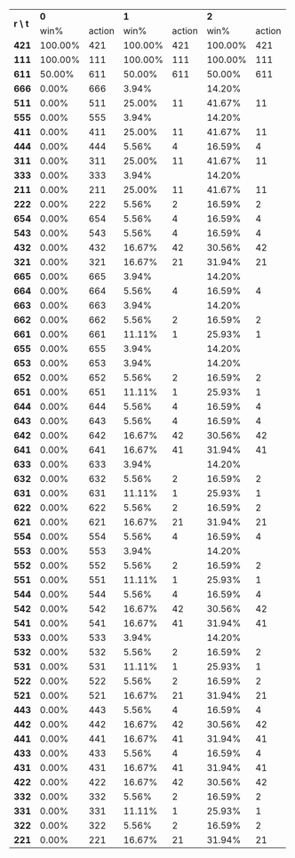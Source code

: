 <table>
	<tr>
		<td rowspan="2"><b>r \ t </td>
		<td colspan="2"><b>0</td>
		<td colspan="2"><b>1</td>
		<td colspan="2"><b>2</td>
	</tr>
	<tr>
		<td>win%</td>
		<td>action</td>
		<td>win%</td>
		<td>action</td>
		<td>win%</td>
		<td>action</td>
	</tr>
	</tr>
		<td><b>421</td>
		<td>100.00%</td>
		<td>421</td>
		<td>100.00%</td>
		<td>421</td>
		<td>100.00%</td>
		<td>421</td>
	</tr>
	</tr>
		<td><b>111</td>
		<td>100.00%</td>
		<td>111</td>
		<td>100.00%</td>
		<td>111</td>
		<td>100.00%</td>
		<td>111</td>
	</tr>
	</tr>
		<td><b>611</td>
		<td> 50.00%</td>
		<td>611</td>
		<td> 50.00%</td>
		<td>611</td>
		<td> 50.00%</td>
		<td>611</td>
	</tr>
	</tr>
		<td><b>666</td>
		<td>  0.00%</td>
		<td>666</td>
		<td>  3.94%</td>
		<td>   </td>
		<td> 14.20%</td>
		<td>   </td>
	</tr>
	</tr>
		<td><b>511</td>
		<td>  0.00%</td>
		<td>511</td>
		<td> 25.00%</td>
		<td> 11</td>
		<td> 41.67%</td>
		<td> 11</td>
	</tr>
	</tr>
		<td><b>555</td>
		<td>  0.00%</td>
		<td>555</td>
		<td>  3.94%</td>
		<td>   </td>
		<td> 14.20%</td>
		<td>   </td>
	</tr>
	</tr>
		<td><b>411</td>
		<td>  0.00%</td>
		<td>411</td>
		<td> 25.00%</td>
		<td> 11</td>
		<td> 41.67%</td>
		<td> 11</td>
	</tr>
	</tr>
		<td><b>444</td>
		<td>  0.00%</td>
		<td>444</td>
		<td>  5.56%</td>
		<td>  4</td>
		<td> 16.59%</td>
		<td>  4</td>
	</tr>
	</tr>
		<td><b>311</td>
		<td>  0.00%</td>
		<td>311</td>
		<td> 25.00%</td>
		<td> 11</td>
		<td> 41.67%</td>
		<td> 11</td>
	</tr>
	</tr>
		<td><b>333</td>
		<td>  0.00%</td>
		<td>333</td>
		<td>  3.94%</td>
		<td>   </td>
		<td> 14.20%</td>
		<td>   </td>
	</tr>
	</tr>
		<td><b>211</td>
		<td>  0.00%</td>
		<td>211</td>
		<td> 25.00%</td>
		<td> 11</td>
		<td> 41.67%</td>
		<td> 11</td>
	</tr>
	</tr>
		<td><b>222</td>
		<td>  0.00%</td>
		<td>222</td>
		<td>  5.56%</td>
		<td>  2</td>
		<td> 16.59%</td>
		<td>  2</td>
	</tr>
	</tr>
		<td><b>654</td>
		<td>  0.00%</td>
		<td>654</td>
		<td>  5.56%</td>
		<td>  4</td>
		<td> 16.59%</td>
		<td>  4</td>
	</tr>
	</tr>
		<td><b>543</td>
		<td>  0.00%</td>
		<td>543</td>
		<td>  5.56%</td>
		<td>  4</td>
		<td> 16.59%</td>
		<td>  4</td>
	</tr>
	</tr>
		<td><b>432</td>
		<td>  0.00%</td>
		<td>432</td>
		<td> 16.67%</td>
		<td> 42</td>
		<td> 30.56%</td>
		<td> 42</td>
	</tr>
	</tr>
		<td><b>321</td>
		<td>  0.00%</td>
		<td>321</td>
		<td> 16.67%</td>
		<td> 21</td>
		<td> 31.94%</td>
		<td> 21</td>
	</tr>
	</tr>
		<td><b>665</td>
		<td>  0.00%</td>
		<td>665</td>
		<td>  3.94%</td>
		<td>   </td>
		<td> 14.20%</td>
		<td>   </td>
	</tr>
	</tr>
		<td><b>664</td>
		<td>  0.00%</td>
		<td>664</td>
		<td>  5.56%</td>
		<td>  4</td>
		<td> 16.59%</td>
		<td>  4</td>
	</tr>
	</tr>
		<td><b>663</td>
		<td>  0.00%</td>
		<td>663</td>
		<td>  3.94%</td>
		<td>   </td>
		<td> 14.20%</td>
		<td>   </td>
	</tr>
	</tr>
		<td><b>662</td>
		<td>  0.00%</td>
		<td>662</td>
		<td>  5.56%</td>
		<td>  2</td>
		<td> 16.59%</td>
		<td>  2</td>
	</tr>
	</tr>
		<td><b>661</td>
		<td>  0.00%</td>
		<td>661</td>
		<td> 11.11%</td>
		<td>  1</td>
		<td> 25.93%</td>
		<td>  1</td>
	</tr>
	</tr>
		<td><b>655</td>
		<td>  0.00%</td>
		<td>655</td>
		<td>  3.94%</td>
		<td>   </td>
		<td> 14.20%</td>
		<td>   </td>
	</tr>
	</tr>
		<td><b>653</td>
		<td>  0.00%</td>
		<td>653</td>
		<td>  3.94%</td>
		<td>   </td>
		<td> 14.20%</td>
		<td>   </td>
	</tr>
	</tr>
		<td><b>652</td>
		<td>  0.00%</td>
		<td>652</td>
		<td>  5.56%</td>
		<td>  2</td>
		<td> 16.59%</td>
		<td>  2</td>
	</tr>
	</tr>
		<td><b>651</td>
		<td>  0.00%</td>
		<td>651</td>
		<td> 11.11%</td>
		<td>  1</td>
		<td> 25.93%</td>
		<td>  1</td>
	</tr>
	</tr>
		<td><b>644</td>
		<td>  0.00%</td>
		<td>644</td>
		<td>  5.56%</td>
		<td>  4</td>
		<td> 16.59%</td>
		<td>  4</td>
	</tr>
	</tr>
		<td><b>643</td>
		<td>  0.00%</td>
		<td>643</td>
		<td>  5.56%</td>
		<td>  4</td>
		<td> 16.59%</td>
		<td>  4</td>
	</tr>
	</tr>
		<td><b>642</td>
		<td>  0.00%</td>
		<td>642</td>
		<td> 16.67%</td>
		<td> 42</td>
		<td> 30.56%</td>
		<td> 42</td>
	</tr>
	</tr>
		<td><b>641</td>
		<td>  0.00%</td>
		<td>641</td>
		<td> 16.67%</td>
		<td> 41</td>
		<td> 31.94%</td>
		<td> 41</td>
	</tr>
	</tr>
		<td><b>633</td>
		<td>  0.00%</td>
		<td>633</td>
		<td>  3.94%</td>
		<td>   </td>
		<td> 14.20%</td>
		<td>   </td>
	</tr>
	</tr>
		<td><b>632</td>
		<td>  0.00%</td>
		<td>632</td>
		<td>  5.56%</td>
		<td>  2</td>
		<td> 16.59%</td>
		<td>  2</td>
	</tr>
	</tr>
		<td><b>631</td>
		<td>  0.00%</td>
		<td>631</td>
		<td> 11.11%</td>
		<td>  1</td>
		<td> 25.93%</td>
		<td>  1</td>
	</tr>
	</tr>
		<td><b>622</td>
		<td>  0.00%</td>
		<td>622</td>
		<td>  5.56%</td>
		<td>  2</td>
		<td> 16.59%</td>
		<td>  2</td>
	</tr>
	</tr>
		<td><b>621</td>
		<td>  0.00%</td>
		<td>621</td>
		<td> 16.67%</td>
		<td> 21</td>
		<td> 31.94%</td>
		<td> 21</td>
	</tr>
	</tr>
		<td><b>554</td>
		<td>  0.00%</td>
		<td>554</td>
		<td>  5.56%</td>
		<td>  4</td>
		<td> 16.59%</td>
		<td>  4</td>
	</tr>
	</tr>
		<td><b>553</td>
		<td>  0.00%</td>
		<td>553</td>
		<td>  3.94%</td>
		<td>   </td>
		<td> 14.20%</td>
		<td>   </td>
	</tr>
	</tr>
		<td><b>552</td>
		<td>  0.00%</td>
		<td>552</td>
		<td>  5.56%</td>
		<td>  2</td>
		<td> 16.59%</td>
		<td>  2</td>
	</tr>
	</tr>
		<td><b>551</td>
		<td>  0.00%</td>
		<td>551</td>
		<td> 11.11%</td>
		<td>  1</td>
		<td> 25.93%</td>
		<td>  1</td>
	</tr>
	</tr>
		<td><b>544</td>
		<td>  0.00%</td>
		<td>544</td>
		<td>  5.56%</td>
		<td>  4</td>
		<td> 16.59%</td>
		<td>  4</td>
	</tr>
	</tr>
		<td><b>542</td>
		<td>  0.00%</td>
		<td>542</td>
		<td> 16.67%</td>
		<td> 42</td>
		<td> 30.56%</td>
		<td> 42</td>
	</tr>
	</tr>
		<td><b>541</td>
		<td>  0.00%</td>
		<td>541</td>
		<td> 16.67%</td>
		<td> 41</td>
		<td> 31.94%</td>
		<td> 41</td>
	</tr>
	</tr>
		<td><b>533</td>
		<td>  0.00%</td>
		<td>533</td>
		<td>  3.94%</td>
		<td>   </td>
		<td> 14.20%</td>
		<td>   </td>
	</tr>
	</tr>
		<td><b>532</td>
		<td>  0.00%</td>
		<td>532</td>
		<td>  5.56%</td>
		<td>  2</td>
		<td> 16.59%</td>
		<td>  2</td>
	</tr>
	</tr>
		<td><b>531</td>
		<td>  0.00%</td>
		<td>531</td>
		<td> 11.11%</td>
		<td>  1</td>
		<td> 25.93%</td>
		<td>  1</td>
	</tr>
	</tr>
		<td><b>522</td>
		<td>  0.00%</td>
		<td>522</td>
		<td>  5.56%</td>
		<td>  2</td>
		<td> 16.59%</td>
		<td>  2</td>
	</tr>
	</tr>
		<td><b>521</td>
		<td>  0.00%</td>
		<td>521</td>
		<td> 16.67%</td>
		<td> 21</td>
		<td> 31.94%</td>
		<td> 21</td>
	</tr>
	</tr>
		<td><b>443</td>
		<td>  0.00%</td>
		<td>443</td>
		<td>  5.56%</td>
		<td>  4</td>
		<td> 16.59%</td>
		<td>  4</td>
	</tr>
	</tr>
		<td><b>442</td>
		<td>  0.00%</td>
		<td>442</td>
		<td> 16.67%</td>
		<td> 42</td>
		<td> 30.56%</td>
		<td> 42</td>
	</tr>
	</tr>
		<td><b>441</td>
		<td>  0.00%</td>
		<td>441</td>
		<td> 16.67%</td>
		<td> 41</td>
		<td> 31.94%</td>
		<td> 41</td>
	</tr>
	</tr>
		<td><b>433</td>
		<td>  0.00%</td>
		<td>433</td>
		<td>  5.56%</td>
		<td>  4</td>
		<td> 16.59%</td>
		<td>  4</td>
	</tr>
	</tr>
		<td><b>431</td>
		<td>  0.00%</td>
		<td>431</td>
		<td> 16.67%</td>
		<td> 41</td>
		<td> 31.94%</td>
		<td> 41</td>
	</tr>
	</tr>
		<td><b>422</td>
		<td>  0.00%</td>
		<td>422</td>
		<td> 16.67%</td>
		<td> 42</td>
		<td> 30.56%</td>
		<td> 42</td>
	</tr>
	</tr>
		<td><b>332</td>
		<td>  0.00%</td>
		<td>332</td>
		<td>  5.56%</td>
		<td>  2</td>
		<td> 16.59%</td>
		<td>  2</td>
	</tr>
	</tr>
		<td><b>331</td>
		<td>  0.00%</td>
		<td>331</td>
		<td> 11.11%</td>
		<td>  1</td>
		<td> 25.93%</td>
		<td>  1</td>
	</tr>
	</tr>
		<td><b>322</td>
		<td>  0.00%</td>
		<td>322</td>
		<td>  5.56%</td>
		<td>  2</td>
		<td> 16.59%</td>
		<td>  2</td>
	</tr>
	</tr>
		<td><b>221</td>
		<td>  0.00%</td>
		<td>221</td>
		<td> 16.67%</td>
		<td> 21</td>
		<td> 31.94%</td>
		<td> 21</td>
	</tr>
	</tr>
</table>
